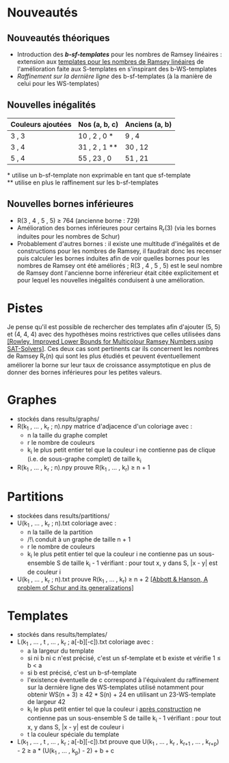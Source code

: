 # Nouveautés

## Nouveautés théoriques
-   Introduction des ***b-sf-templates*** pour les nombres de Ramsey linéaires : extension aux [templates pour les nombres de Ramsey linéaires](https://arxiv.org/abs/1912.01164) de l'amélioration faite aux S-templates en s'inspirant des b-WS-templates
-   *Raffinement sur la dernière ligne* des b-sf-templates (à la manière de celui pour les WS-templates)

## Nouvelles inégalités
| Couleurs ajoutées | Nos (a, b, c)  | Anciens (a, b) |
| ----------------- | -------------- | -------------- |
| 3 , 3             | 10 , 2 , 0 \*  | 9  , 4         |
| 3 , 4             | 31 , 2 , 1 \** | 30 , 12        |
| 5 , 4             | 55 , 23 , 0    | 51 , 21        |

\* utilise un b-sf-template non exprimable en tant que sf-template  
\*\* utilise en plus le raffinement sur les b-sf-templates

## Nouvelles bornes inférieures
-   R(3 , 4 , 5 , 5) ≥ 764 (ancienne borne : 729)
-   Amélioration des bornes inférieures pour certains R<sub>r</sub>(3) (via les bornes induites pour les nombres de Schur)
-   Probablement d'autres bornes : il existe une multitude d'inégalités et de constructions pour les nombres de Ramsey, il faudrait donc les recenser puis calculer les bornes induites afin de voir quelles bornes pour les nombres de Ramsey ont été améliorés ; R(3 , 4 , 5 , 5) est le seul nombre de Ramsey dont l'ancienne borne inférerieur était citée explicitement et pour lequel les nouvelles inégalités conduisent à une amélioration.



# Pistes
Je pense qu'il est possible de rechercher des templates afin d'ajouter (5, 5) et (4, 4, 4) avec des hypothèses moins restrictives que celles utilisées dans [\[Rowley, Improved Lower Bounds for Multicolour Ramsey Numbers using SAT-Solvers\]](https://arxiv.org/abs/2203.13476). Ces deux cas sont pertinents car ils concernent les nombres de Ramsey R<sub>r</sub>(n) qui sont les plus étudiés et peuvent éventuellement améliorer la borne sur leur taux de croissance assymptotique en plus de donner des bornes inférieures pour les petites valeurs.



# Graphes

-   stockés dans results/graphs/
-   R(k<sub>1</sub> , ... , k<sub>r</sub> ; n).npy matrice d'adjacence d'un coloriage avec :
    -   n la taille du graphe complet
    -   r le nombre de couleurs
    -   k<sub>i</sub> le plus petit entier tel que la couleur i ne contienne pas de clique (i.e. de sous-graphe complet) de taille k<sub>i</sub>
-   R(k<sub>1</sub> , ... , k<sub>r</sub> ; n).npy prouve R(k<sub>1</sub> , ... , k<sub>r</sub>) ≥ n + 1



# Partitions

-   stockées dans results/partitions/
-   U(k<sub>1</sub> , ... , k<sub>r</sub> ; n).txt coloriage avec :
    -   n la taille de la partition
    -   /!\\ conduit à un graphe de taille n + 1
    -   r le nombre de couleurs
    -   k<sub>i</sub> le plus petit entier tel que la couleur i ne contienne pas un sous-ensemble S de taille k<sub>i</sub> - 1 vérifiant : pour tout x, y dans S, |x - y| est de couleur i
-   U(k<sub>1</sub> , ... , k<sub>r</sub> ; n).txt prouve R(k<sub>1</sub> , ... , k<sub>r</sub>) ≥ n + 2 [\[Abbott & Hanson, A problem of Schur and its generalizations\]](https://www.semanticscholar.org/paper/A-problem-of-Schur-and-its-generalizations-Abbott-Hanson/825cd3ad083d1bfe12aca9b7cff838c542e979b5)



# Templates

-   stockés dans results/templates/
-   L(k<sub>1</sub> , ... , t , ... , k<sub>r</sub> ; a\[-b\]\[-c\]).txt coloriage avec :
    -   a la largeur du template
    -   si ni b ni c n'est précisé, c'est un sf-template et b existe et vérifie 1 ≤ b \< a
    -   si b est précisé, c'est un b-sf-template
    -   l'existence éventuelle de c correspond à l'équivalent du raffinement sur la dernière ligne des WS-templates utilisé notamment pour obtenir WS(n + 3) ≥ 42 * S(n) + 24 en utilisant un 23-WS-template de largeur 42
    -   k<sub>i</sub> le plus petit entier tel que la couleur i <u>après construction</u> ne contienne pas un sous-ensemble S de taille k<sub>i</sub> - 1 vérifiant : pour tout x, y dans S, |x - y| est de couleur i
    -   t la couleur spéciale du template
-   L(k<sub>1</sub> , ... , t , ... , k<sub>r</sub> ; a\[-b\]\[-c\]).txt prouve que U(k<sub>1</sub> , ... , k<sub>r</sub> , k<sub>r+1</sub> , ... , k<sub>r+p</sub>) - 2 ≥ a * (U(k<sub>1</sub> , ... , k<sub>p</sub>) - 2) + b + c
